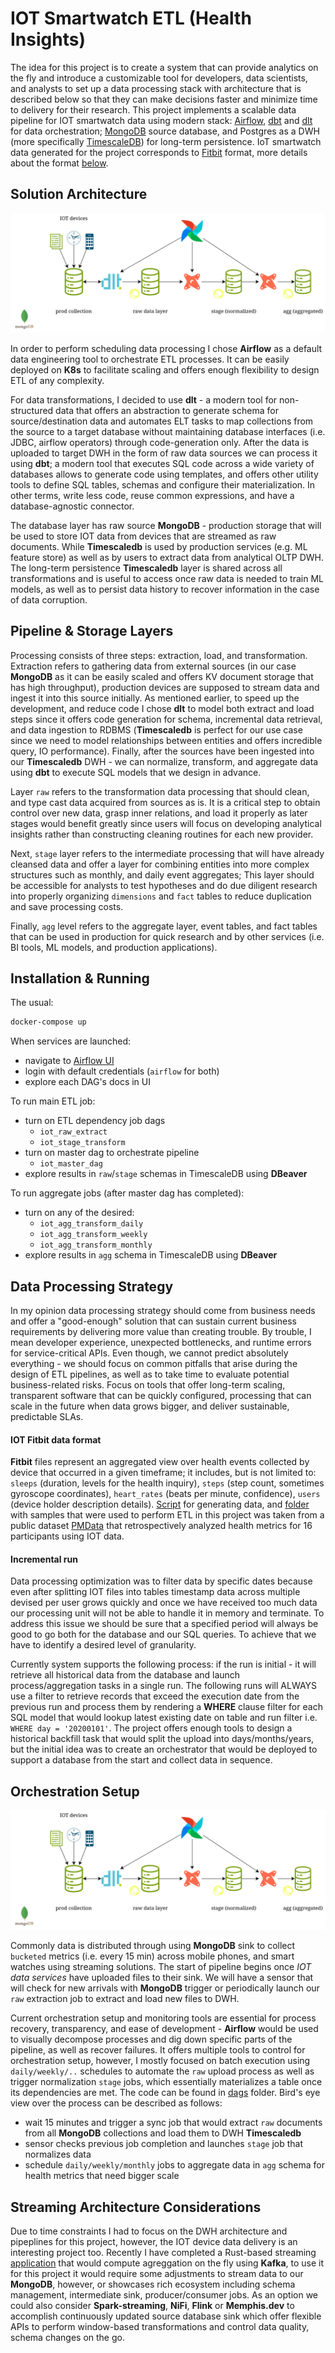 # IOT Smartwatch ETL (Health Insights)

The idea for this project is to create a system that can provide analytics on the fly and introduce a customizable tool for developers, data scientists, and analysts to set up a data processing stack with architecture that is described below so that they can make decisions faster and minimize time to delivery for their research. This project implements a scalable data pipeline for IOT smartwatch data using modern stack: [Airflow](https://airflow.apache.org//), [dbt](https://docs.getdbt.com/docs/introduction) and [dlt](https://dlthub.com/) for data orchestration; [MongoDB](https://www.mongodb.com) source database, and Postgres as a DWH (more specifically [TimescaleDB](https://www.timescale.com/)) for long-term persistence. IoT smartwatch data generated for the project corresponds to [Fitbit](https://www.fitbit.com/global/us/home) format, more details about the format [below](./README.md#L60-L61).

## Solution Architecture

![Pipeline Architecture Diagram](./resources/solution_architecture.png)

In order to perform scheduling data processing I chose **Airflow** as a default data engineering tool to orchestrate ETL processes. It can be easily deployed on **K8s** to facilitate scaling and offers enough flexibility to design ETL of any complexity.

For data transformations, I decided to use **dlt** - a modern tool for non-structured data that offers an abstraction to generate schema for source/destination data and automates ELT tasks to map collections from the source to a target database without maintaining database interfaces (i.e. JDBC, airflow operators) through code-generation only. After the data is uploaded to target DWH in the form of raw data sources we can process it using **dbt**; a modern tool that executes SQL code across a wide variety of databases allows to generate code using templates, and offers other utility tools to define SQL tables, schemas and configure their materialization. In other terms, write less code, reuse common expressions, and have a database-agnostic connector.

The database layer has raw source **MongoDB** - production storage that will be used to store IOT data from devices that are streamed as raw documents. While **Timescaledb** is used by production services (e.g. ML feature store) as well as by users to extract data from analytical OLTP DWH. The long-term persistence **Timescaledb** layer is shared across all transformations and is useful to access once raw data is needed to train ML models, as well as to persist data history to recover information in the case of data corruption.

## Pipeline & Storage Layers

Processing consists of three steps: extraction, load, and transformation. Extraction refers to gathering data from external sources (in our case **MongoDB** as it can be easily scaled and offers KV document storage that has high throughput), production devices are supposed to stream data and ingest it into this source initially. As mentioned earlier, to speed up the development, and reduce code I chose **dlt** to model both extract and load steps since it offers code generation for schema, incremental data retrieval, and data ingestion to RDBMS (**Timescaledb** is perfect for our use case since we need to model relationships between entities and offers incredible query, IO performance). Finally, after the sources have been ingested into our **Timescaledb** DWH - we can normalize, transform, and aggregate data using **dbt** to execute SQL models that we design in advance.

Layer `raw` refers to the transformation data processing that should clean, and type cast data acquired from sources as is. It is a critical step to obtain control over new data, grasp inner relations, and load it properly as later stages would benefit greatly since users will focus on developing analytical insights rather than constructing cleaning routines for each new provider.

Next, `stage` layer refers to the intermediate processing that will have already cleansed data and offer a layer for combining entities into more complex structures such as monthly, and daily event aggregates; This layer should be accessible for analysts to test hypotheses and do due diligent research into properly organizing `dimensions` and `fact` tables to reduce duplication and save processing costs.

Finally, `agg` level refers to the aggregate layer, event tables, and fact tables that can be used in production for quick research and by other services (i.e. BI tools, ML models, and production applications).

## Installation & Running

The usual:

```bash
docker-compose up
```

When services are launched:
- navigate to [Airflow UI](https://localhost:8081)
- login with default credentials (`airflow` for both)
- explore each DAG's docs in UI

To run main ETL job:
- turn on ETL dependency job dags
    - `iot_raw_extract`
    - `iot_stage_transform`
- turn on master dag to orchestrate pipeline
    - `iot_master_dag`
- explore results in `raw`/`stage` schemas in TimescaleDB using **DBeaver**

To run aggregate jobs (after master dag has completed):
- turn on any of the desired:
    - `iot_agg_transform_daily`
    - `iot_agg_transform_weekly`
    - `iot_agg_transform_monthly`
- explore results in `agg` schema in TimescaleDB using **DBeaver**


## Data Processing Strategy

In my opinion data processing strategy should come from business needs and offer a "good-enough" solution that can sustain current business requirements by delivering more value than creating trouble. By trouble, I mean developer experience, unexpected bottlenecks, and runtime errors for service-critical APIs. Even though, we cannot predict absolutely everything - we should focus on common pitfalls that arise during the design of ETL pipelines, as well as to take time to evaluate potential business-related risks. Focus on tools that offer long-term scaling, transparent software that can be quickly configured, processing that can scale in the future when data grows bigger, and deliver sustainable, predictable SLAs.

#### IOT Fitbit data format

**Fitbit** files represent an aggregated view over health events collected by device that occurred in a given timeframe; it includes, but is not limited to: `sleeps` (duration, levels for the health inquiry), `steps` (step count, sometimes gyroscope coordinates), `heart_rates` (beats per minute, confidence), `users` (device holder description details). [Script](./shared/mongodb/initdb.d/generator.py) for generating data, and [folder](./shared/mongodb/initdb.d/data/) with samples that were used to perform ETL in this project was taken from a public dataset [PMData](https://datasets.simula.no/pmdata/) that retrospectively analyzed health metrics for 16 participants using IOT data.

#### Incremental run

Data processing optimization was to filter data by specific dates because even after splitting IOT files into tables timestamp data across multiple devised per user grows quickly and once we have received too much data our processing unit will not be able to handle it in memory and terminate. To address this issue we should be sure that a specified period will always be good to go both for the database and our SQL queries. To achieve that we have to identify a desired level of granularity.

Currently system supports the following process: if the run is initial - it will retrieve all historical data from the database and launch process/aggregation tasks in a single run. The following runs will ALWAYS use a filter to retrieve records that exceed the execution date from the previous run and process them by rendering a __WHERE__ clause filter for each SQL model that would lookup latest existing date on table and run filter i.e. `WHERE day = '20200101'`. The project offers enough tools to design a historical backfill task that would split the upload into days/months/years, but the initial idea was to create an orchestrator that would be deployed to support a database from the start and collect data in sequence.

## Orchestration Setup

![Pipeline Architecture Diagram](./resources/solution_architecture.png)

Commonly data is distributed through using **MongoDB** sink to collect `bucketed` metrics (i.e. every 15 min) across mobile phones, and smart watches using streaming solutions. The start of pipeline begins once _IOT data services_ have uploaded files to their sink. We will have a sensor that will check for new arrivals with **MongoDB** trigger or periodically launch our `raw` extraction job to extract and load new files to DWH.

Current orchestration setup and monitoring tools are essential for process recovery, transparency, and ease of development - **Airflow** would be used to visually decompose processes and dig down specific parts of the pipeline, as well as recover failures. It offers multiple tools to control for orchestration setup, however, I mostly focused on batch execution using `daily/weekly/..` schedules to automate the `raw` upload process as well as trigger normalization `stage` jobs, which essentially materializes a table once its dependencies are met. The code can be found in [dags](./dags/) folder. Bird's eye view over the process can be described as follows:

- wait 15 minutes and trigger a sync job that would extract `raw` documents from all **MongoDB** collections and load them to DWH **Timescaledb**
- sensor checks previous job completion and launches `stage` job that normalizes data
- schedule `daily/weekly/monthly` jobs to aggregate data in `agg` schema for health metrics that need bigger scale

## Streaming Architecture Considerations

Due to time constraints I had to focus on the DWH architecture and pipeplines for this project, however, the IOT device data delivery is an interesting project too. Recently I have completed a Rust-based streaming [application](https://github.com/lithiferous/kstream-agg-rs) that would compute agreggation on the fly using **Kafka**, to use it for this project it would require some adjustments to stream data to our **MongoDB**, however, or showcases rich ecosystem including schema management, intermediate sink, producer/consumer jobs. As an option we could also consider **Spark-streaming**, **NiFi**, **Flink** or **Memphis.dev** to accomplish continuously updated source database sink which offer flexible APIs to perform window-based transformations and control data quality, schema changes on the go.

